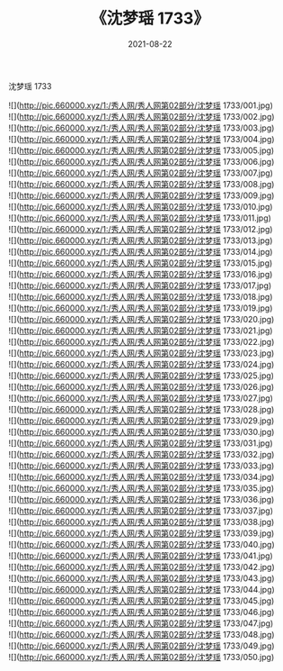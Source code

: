 ﻿---
layout: post
title:  《沈梦瑶 1733》
date:   2021-08-22
img: http://pic.660000.xyz/1:/秀人网/秀人网第02部分/沈梦瑶 1733/000.jpg
categories: [美女, 清纯, 唯美]
---

沈梦瑶 1733

  ![](http://pic.660000.xyz/1:/秀人网/秀人网第02部分/沈梦瑶 1733/001.jpg) <br> ![](http://pic.660000.xyz/1:/秀人网/秀人网第02部分/沈梦瑶 1733/002.jpg) <br> ![](http://pic.660000.xyz/1:/秀人网/秀人网第02部分/沈梦瑶 1733/003.jpg) <br> ![](http://pic.660000.xyz/1:/秀人网/秀人网第02部分/沈梦瑶 1733/004.jpg) <br> ![](http://pic.660000.xyz/1:/秀人网/秀人网第02部分/沈梦瑶 1733/005.jpg) <br> ![](http://pic.660000.xyz/1:/秀人网/秀人网第02部分/沈梦瑶 1733/006.jpg) <br> ![](http://pic.660000.xyz/1:/秀人网/秀人网第02部分/沈梦瑶 1733/007.jpg) <br> ![](http://pic.660000.xyz/1:/秀人网/秀人网第02部分/沈梦瑶 1733/008.jpg) <br> ![](http://pic.660000.xyz/1:/秀人网/秀人网第02部分/沈梦瑶 1733/009.jpg) <br> ![](http://pic.660000.xyz/1:/秀人网/秀人网第02部分/沈梦瑶 1733/010.jpg) <br> ![](http://pic.660000.xyz/1:/秀人网/秀人网第02部分/沈梦瑶 1733/011.jpg) <br> ![](http://pic.660000.xyz/1:/秀人网/秀人网第02部分/沈梦瑶 1733/012.jpg) <br> ![](http://pic.660000.xyz/1:/秀人网/秀人网第02部分/沈梦瑶 1733/013.jpg) <br> ![](http://pic.660000.xyz/1:/秀人网/秀人网第02部分/沈梦瑶 1733/014.jpg) <br> ![](http://pic.660000.xyz/1:/秀人网/秀人网第02部分/沈梦瑶 1733/015.jpg) <br> ![](http://pic.660000.xyz/1:/秀人网/秀人网第02部分/沈梦瑶 1733/016.jpg) <br> ![](http://pic.660000.xyz/1:/秀人网/秀人网第02部分/沈梦瑶 1733/017.jpg) <br> ![](http://pic.660000.xyz/1:/秀人网/秀人网第02部分/沈梦瑶 1733/018.jpg) <br> ![](http://pic.660000.xyz/1:/秀人网/秀人网第02部分/沈梦瑶 1733/019.jpg) <br> ![](http://pic.660000.xyz/1:/秀人网/秀人网第02部分/沈梦瑶 1733/020.jpg) <br> ![](http://pic.660000.xyz/1:/秀人网/秀人网第02部分/沈梦瑶 1733/021.jpg) <br> ![](http://pic.660000.xyz/1:/秀人网/秀人网第02部分/沈梦瑶 1733/022.jpg) <br> ![](http://pic.660000.xyz/1:/秀人网/秀人网第02部分/沈梦瑶 1733/023.jpg) <br> ![](http://pic.660000.xyz/1:/秀人网/秀人网第02部分/沈梦瑶 1733/024.jpg) <br> ![](http://pic.660000.xyz/1:/秀人网/秀人网第02部分/沈梦瑶 1733/025.jpg) <br> ![](http://pic.660000.xyz/1:/秀人网/秀人网第02部分/沈梦瑶 1733/026.jpg) <br> ![](http://pic.660000.xyz/1:/秀人网/秀人网第02部分/沈梦瑶 1733/027.jpg) <br> ![](http://pic.660000.xyz/1:/秀人网/秀人网第02部分/沈梦瑶 1733/028.jpg) <br> ![](http://pic.660000.xyz/1:/秀人网/秀人网第02部分/沈梦瑶 1733/029.jpg) <br> ![](http://pic.660000.xyz/1:/秀人网/秀人网第02部分/沈梦瑶 1733/030.jpg) <br> ![](http://pic.660000.xyz/1:/秀人网/秀人网第02部分/沈梦瑶 1733/031.jpg) <br> ![](http://pic.660000.xyz/1:/秀人网/秀人网第02部分/沈梦瑶 1733/032.jpg) <br> ![](http://pic.660000.xyz/1:/秀人网/秀人网第02部分/沈梦瑶 1733/033.jpg) <br> ![](http://pic.660000.xyz/1:/秀人网/秀人网第02部分/沈梦瑶 1733/034.jpg) <br> ![](http://pic.660000.xyz/1:/秀人网/秀人网第02部分/沈梦瑶 1733/035.jpg) <br> ![](http://pic.660000.xyz/1:/秀人网/秀人网第02部分/沈梦瑶 1733/036.jpg) <br> ![](http://pic.660000.xyz/1:/秀人网/秀人网第02部分/沈梦瑶 1733/037.jpg) <br> ![](http://pic.660000.xyz/1:/秀人网/秀人网第02部分/沈梦瑶 1733/038.jpg) <br> ![](http://pic.660000.xyz/1:/秀人网/秀人网第02部分/沈梦瑶 1733/039.jpg) <br> ![](http://pic.660000.xyz/1:/秀人网/秀人网第02部分/沈梦瑶 1733/040.jpg) <br> ![](http://pic.660000.xyz/1:/秀人网/秀人网第02部分/沈梦瑶 1733/041.jpg) <br> ![](http://pic.660000.xyz/1:/秀人网/秀人网第02部分/沈梦瑶 1733/042.jpg) <br> ![](http://pic.660000.xyz/1:/秀人网/秀人网第02部分/沈梦瑶 1733/043.jpg) <br> ![](http://pic.660000.xyz/1:/秀人网/秀人网第02部分/沈梦瑶 1733/044.jpg) <br> ![](http://pic.660000.xyz/1:/秀人网/秀人网第02部分/沈梦瑶 1733/045.jpg) <br> ![](http://pic.660000.xyz/1:/秀人网/秀人网第02部分/沈梦瑶 1733/046.jpg) <br> ![](http://pic.660000.xyz/1:/秀人网/秀人网第02部分/沈梦瑶 1733/047.jpg) <br> ![](http://pic.660000.xyz/1:/秀人网/秀人网第02部分/沈梦瑶 1733/048.jpg) <br> ![](http://pic.660000.xyz/1:/秀人网/秀人网第02部分/沈梦瑶 1733/049.jpg) <br> ![](http://pic.660000.xyz/1:/秀人网/秀人网第02部分/沈梦瑶 1733/050.jpg) <br>